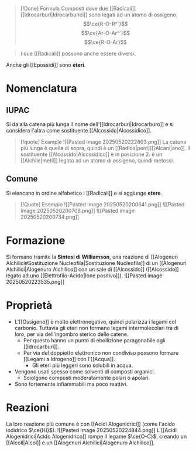 >[!Done] Formula
>Composti dove due [[Radicali]] [[Idrocarburi|Idrocarburici]] sono legati ad un atomo di ossigeno.
$$\ce{R-O-R^`}$$
$$\ce{Ar-O-Ar^`}$$
$$\ce{R-O-Ar}$$

>I due [[Radicali]] possono anche essere diversi. 

Anche gli [[Epossidi]] sono **eteri**.
# Nomenclatura
## IUPAC
Si da alla catena più lunga il nome dell'[[Idrocarburi|Idrocarburo]] e si considera l'altra come sostituente [[Alcossido|Alcossidico]].
>[!quote] Example
![[Pasted image 20250520222803.png]]
>La catena più lunga è quella di sopra, quindi è un [[Radice|pent]][[Alcani|ano]].
>Il sostituente [[Alcossido|Alcossidico]] è in posizione 2.
>è un [[Alchile|metil]] legato ad un atomo di ossigeno, quindi metossi.

## Comune
Si elencano in ordine alfabetico i [[Radicali]] e si aggiunge **etere**.
>[!Quote] Esempio
>![[Pasted image 20250520200641.png]]
>![[Pasted image 20250520200706.png]]
>![[Pasted image 20250520200734.png]]

# Formazione
Si formano tramite la **Sintesi di Williamson**, una reazione di [[Alogenuri Alchilici#Sostituzione Nucleofila|Sostituzione Nucleofila]] di un [[Alogenuri Alchilici|Alogenuro Alchilico]] con un sale di [[Alcossido]] ([[Alcossido]] legato ad uno [[Elettrofilo-Acido|Ione positivo]]).
![[Pasted image 20250520223535.png]]
# Proprietà
- L'[[Ossigeno]] è molto elettronegativo, quindi polarizza i legami col carbonio. Tuttavia gli eteri non formano legami intermolecolari tra di loro, per via dell'ingombro sterico delle catene.
	- Per questo hanno un punto di ebollizione paragonabile agli [[Idrocarburi]].
	- Per via del doppietto elettronico non condiviso possono formare [[Legami a Idrogeno]] con l'[[Acqua]].
		- Gli eteri più leggeri sono solubili in acqua.
- Vengono usati spesso come solventi di composti organici.
	- Sciolgono composti moderatamente polari o apolari.
- Sono fortemente infiammabili ma poco reattivi.

# Reazioni
La loro reazione più comune è con [[Acidi Alogenidrici]] (come l'acido iodidrico $\ce{HI}$).
![[Pasted image 20250520224844.png]]
L'[[Acidi Alogenidrici|Acido Alogenidrico]] rompe il legame $\ce{O-C}$, creando un [[Alcoli|Alcol]] e un [[Alogenuri Alchilici|Alogenuro Alchilico]].

